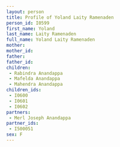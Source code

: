 ```yaml
---
layout: person
title: Profile of Yoland Laity Ramenaden
person_id: I0599
first_name: Yoland
last_name: Laity Ramenaden
full_name: Yoland Laity Ramenaden
mother: 
mother_id: 
father: 
father_id: 
children:
 - Rabindra Anandappa
 - Mafelda Anandappa
 - Mahendra Anandappa
children_ids:
 - I0600
 - I0601
 - I0602
partners:
 - Merl Joseph Anandappa
partner_ids:
 - I500051
sex: F
---
```


